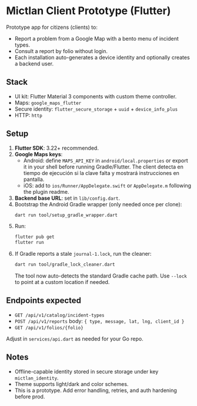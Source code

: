 
# Mictlan Client Prototype (Flutter)

Prototype app for citizens (clients) to:
- Report a problem from a Google Map with a bento menu of incident types.
- Consult a report by folio without login.
- Each installation auto-generates a device identity and optionally creates a backend user.

## Stack
- UI kit: Flutter Material 3 components with custom theme controller.
- Maps: `google_maps_flutter`
- Secure identity: `flutter_secure_storage` + `uuid` + `device_info_plus`
- HTTP: `http`

## Setup
1. **Flutter SDK**: 3.22+ recommended.
2. **Google Maps keys**:
   - Android: define `MAPS_API_KEY` in `android/local.properties` or export it in your shell before running Gradle/Flutter. The
     client detecta en tiempo de ejecución si la clave falta y mostrará instrucciones en pantalla.
   - iOS: add to `ios/Runner/AppDelegate.swift` or `AppDelegate.m` following the plugin readme.
3. **Backend base URL**: set in `lib/config.dart`.
4. Bootstrap the Android Gradle wrapper (only needed once per clone):
   ```bash
   dart run tool/setup_gradle_wrapper.dart
   ```
5. Run:
   ```bash
   flutter pub get
   flutter run
   ```
6. If Gradle reports a stale `journal-1.lock`, run the cleaner:
   ```bash
   dart run tool/gradle_lock_cleaner.dart
   ```
   The tool now auto-detects the standard Gradle cache path. Use `--lock` to point at a custom location if needed.

## Endpoints expected
- `GET /api/v1/catalog/incident-types`
- `POST /api/v1/reports` body: `{ type, message, lat, lng, client_id }`
- `GET /api/v1/folios/{folio}`

Adjust in `services/api.dart` as needed for your Go repo.

## Notes
- Offline-capable identity stored in secure storage under key `mictlan_identity`.
- Theme supports light/dark and color schemes.
- This is a prototype. Add error handling, retries, and auth hardening before prod.
